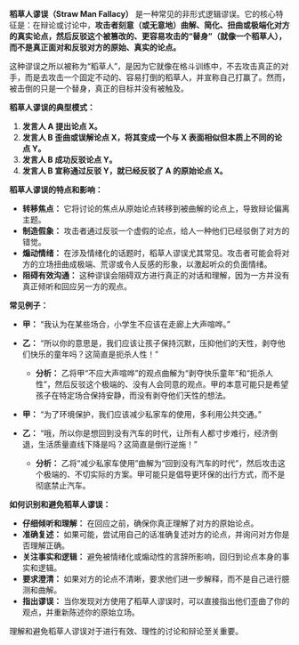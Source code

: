 **稻草人谬误（Straw Man Fallacy）** 是一种常见的非形式逻辑谬误。它的核心特征是：在辩论或讨论中，**攻击者刻意（或无意地）曲解、简化、扭曲或极端化对方的真实论点，然后反驳这个被篡改的、更容易攻击的“替身”（就像一个稻草人），而不是真正面对和反驳对方的原始、真实的论点。**

这种谬误之所以被称为“稻草人”，是因为它就像在格斗训练中，不去攻击真正的对手，而是去攻击一个固定不动的、容易打倒的稻草人，并宣称自己打赢了。然而，被击倒的只是一个替身，真正的目标并没有被触及。

**稻草人谬误的典型模式：**

1. **发言人 A 提出论点 X。**
2. **发言人 B 歪曲或误解论点 X，将其变成一个与 X 表面相似但本质上不同的论点 Y。**
3. **发言人 B 成功反驳论点 Y。**
4. **发言人 B 宣称通过反驳 Y，就已经反驳了 A 的原始论点 X。**

**稻草人谬误的特点和影响：**

- **转移焦点：** 它将讨论的焦点从原始论点转移到被曲解的论点上，导致辩论偏离主题。
- **制造假象：** 攻击者通过反驳一个虚假的论点，给人一种他们已经驳倒了对方的错觉。
- **煽动情绪：** 在涉及情绪化的话题时，稻草人谬误尤其常见。攻击者可能会将对方的立场扭曲成极端、荒谬或令人反感的形象，以激起听众的负面情绪。
- **阻碍有效沟通：** 这种谬误会阻碍双方进行真正的对话和理解，因为一方并没有真正倾听和回应另一方的观点。

**常见例子：**

- **甲：** “我认为在某些场合，小学生不应该在走廊上大声喧哗。”
    
- **乙：** “所以你的意思是，我们应该让孩子保持沉默，压抑他们的天性，剥夺他们快乐的童年吗？这简直是扼杀人性！”
    
    - **分析：** 乙将甲“不应大声喧哗”的观点曲解为“剥夺快乐童年”和“扼杀人性”，然后反驳这个极端的、没有人会同意的观点。甲的本意可能只是希望孩子在特定场合保持安静，而没有剥夺他们天性的想法。
- **甲：** “为了环境保护，我们应该减少私家车的使用，多利用公共交通。”
    
- **乙：** “哦，所以你是想回到没有汽车的时代，让所有人都寸步难行，经济倒退，生活质量直线下降是吗？这简直是倒行逆施！”
    
    - **分析：** 乙将“减少私家车使用”曲解为“回到没有汽车的时代”，然后攻击这个极端的、不切实际的方案。甲可能只是倡导更环保的出行方式，而不是彻底禁止汽车。

**如何识别和避免稻草人谬误：**

- **仔细倾听和理解：** 在回应之前，确保你真正理解了对方的原始论点。
- **准确复述：** 如果可能，尝试用自己的话准确复述对方的论点，并询问对方你是否理解正确。
- **关注事实和逻辑：** 避免被情绪化或煽动性的言辞所影响，回归到论点本身的事实和逻辑。
- **要求澄清：** 如果对方的论点不清晰，要求他们进一步解释，而不是自己进行臆测和曲解。
- **指出谬误：** 当你发现对方使用了稻草人谬误时，可以直接指出他们歪曲了你的观点，并重新陈述你的原始立场。

理解和避免稻草人谬误对于进行有效、理性的讨论和辩论至关重要。